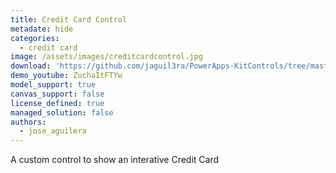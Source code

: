 ```yaml
---
title: Credit Card Control
metadate: hide
categories:
  - credit card
image: /assets/images/creditcardcontrol.jpg
download: 'https://github.com/jaguil3ra/PowerApps-KitControls/tree/master/src/CreditCardControl'
demo_youtube: ZuchaItFTYw
model_support: true
canvas_support: false
license_defined: true
managed_solution: false
authors:
  - jose_aguilera
---
```


A custom control to show an interative Credit Card
